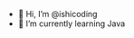 - 👋 Hi, I’m @ishicoding
- 🌱 I’m currently learning Java


<!---
ishicoding/ishicoding is a ✨ special ✨ repository because its `README.md` (this file) appears on your GitHub profile.
You can click the Preview link to take a look at your changes.
--->
